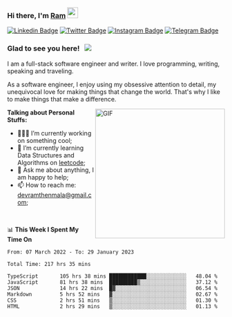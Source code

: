 ### Hi there, I'm <a href="#" target="_blank">Ram</a> <img src="https://media.giphy.com/media/hvRJCLFzcasrR4ia7z/giphy.gif" width="25" height="25">

[![Linkedin Badge](https://img.shields.io/badge/-LinkedIn-0e76a8?style=flat-square&logo=Linkedin&logoColor=white)](https://www.linkedin.com/in/ramdevengineer/)
[![Twitter Badge](https://img.shields.io/badge/-Twitter-00acee?style=flat-square&logo=Twitter&logoColor=white)](https://twitter.com/ramthenmala)
[![Instagram Badge](https://img.shields.io/badge/-Instagram-e4405f?style=flat-square&logo=Instagram&logoColor=white)](https://instagram.com/ramthenmala/)
[![Telegram Badge](https://img.shields.io/badge/-Telegram-0088cc?style=flat-square&logo=Telegram&logoColor=white)](https://t.me/ramthenmala)

### Glad to see you here! &nbsp; ![](https://visitor-badge.glitch.me/badge?page_id=ramthenmala)

I am a full-stack software engineer and writer. I love programming, writing, speaking and traveling.

As a software engineer, I enjoy using my obsessive attention to detail, my unequivocal love for making things that change the world. That's why I like to make things that make a difference.

<img align="right" alt="GIF" src="https://user-images.githubusercontent.com/4328468/157245666-f4dd5472-5b11-4727-baaf-69e90e372b69.gif?raw=true" width="300" />

**Talking about Personal Stuffs:**

- 👨🏻‍💻 I’m currently working on something cool;
- 🚀 I’m currently learning Data Structures and Algorithms on [leetcode](https://leetcode.com/ramthenmala);
- 💬 Ask me about anything, I am happy to help; 
- 📫 How to reach me: devramthenmala@gmail.com;

</br>

📊 **This Week I Spent My Time On** 
<!--START_SECTION:waka-->

```text
From: 07 March 2022 - To: 29 January 2023

Total Time: 217 hrs 35 mins

TypeScript       105 hrs 38 mins ████████████░░░░░░░░░░░░░   48.04 %
JavaScript       81 hrs 38 mins  █████████▒░░░░░░░░░░░░░░░   37.12 %
JSON             14 hrs 22 mins  █▓░░░░░░░░░░░░░░░░░░░░░░░   06.54 %
Markdown         5 hrs 52 mins   ▓░░░░░░░░░░░░░░░░░░░░░░░░   02.67 %
CSS              2 hrs 51 mins   ▒░░░░░░░░░░░░░░░░░░░░░░░░   01.30 %
HTML             2 hrs 29 mins   ▒░░░░░░░░░░░░░░░░░░░░░░░░   01.13 %
```

<!--END_SECTION:waka-->


